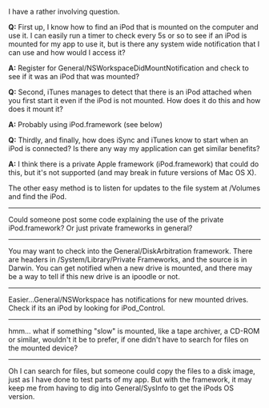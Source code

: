 

I have a rather involving question. 

**Q:** First up, I know how to find an iPod that is mounted on the computer and use it. I can easily run a timer to check every 5s or so to see if an iPod is mounted for my app to use it, but is there any system wide notification that I can use and how would I access it?

**A:** Register for General/NSWorkspaceDidMountNotification and check to see if it was an iPod that was mounted?

**Q:** Second, iTunes manages to detect that there is an iPod attached when you first start it even if the iPod is not mounted. How does it do this and how does it mount it?


**A:** Probably using iPod.framework (see below)

**Q:** Thirdly, and finally, how does iSync and iTunes know to start when an iPod is connected? Is there any way my application can get similar benefits?


**A:** I think there is a private Apple framework (iPod.framework) that could do this, but it's not supported (and may break in future versions of Mac OS X). 

The other easy method is to listen for updates to the file system at /Volumes and find the iPod.

----

Could someone post some code explaining the use of the private iPod.framework? Or just private frameworks in general?

----

You may want to check into the General/DiskArbitration framework.  There are headers in /System/Library/Private Frameworks, and the source is in Darwin.  You can get notified when a new drive is mounted, and there may be a way to tell if this new drive is an ipoodle or not.

----

Easier...General/NSWorkspace has notifications for new mounted drives. Check if its an iPod by looking for iPod_Control.

----

hmm... what if something "slow" is mounted, like a tape archiver, a CD-ROM or similar, wouldn't it be to prefer, if one didn't have to search for files on the mounted device?

----

Oh I can search for files, but someone could copy the files to a disk image, just as I have done to test parts of my app. But with the framework, it may keep me from having to dig into General/SysInfo to get the iPods OS version.